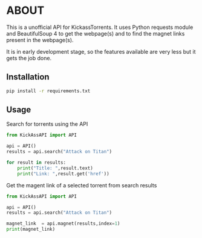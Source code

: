 # ABOUT

This is a unofficial API for KickassTorrents. It uses Python requests module and BeautifulSoup 4 to get the webpage(s) and to find the magnet links present in the webpage(s).

It is in early development stage, so the features available are very less but it gets the job done.

## Installation

```bash
pip install -r requirements.txt
```

## Usage

Search for torrents using the API
```python
from KickAssAPI import API

api = API()
results = api.search("Attack on Titan")

for result in results:
    print("Title: ",result.text)
    print("Link: ",result.get('href'))
```

Get the magent link of a selected torrent from search results 
```python
from KickAssAPI import API

api = API()
results = api.search("Attack on Titan")

magnet_link  = api.magnet(results,index=1)
print(magnet_link)
```
